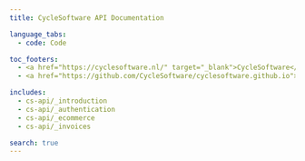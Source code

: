 ```yaml
---
title: CycleSoftware API Documentation

language_tabs:
  - code: Code

toc_footers:
  - <a href="https://cyclesoftware.nl/" target="_blank">CycleSoftware</a>
  - <a href="https://github.com/CycleSoftware/cyclesoftware.github.io">Contributing to the Docs</a>

includes:
  - cs-api/_introduction
  - cs-api/_authentication
  - cs-api/_ecommerce
  - cs-api/_invoices

search: true
---
```


